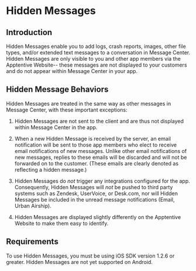 # Hidden Messages

## Introduction

Hidden Messages enable you to add logs, crash reports, images, other file types, and/or extended text messages to a conversation in Message Center.  Hidden Messages are only visible to you and other app members via the Apptentive Website-- these messages are not displayed to your customers and do not appear within Message Center in your app.

## Hidden Message Behaviors

Hidden Messages are treated in the same way as other messages in Message Center, with these important exceptions:

1. Hidden Messages are not sent to the client and are thus not displayed within Message Center in the app.

1. When a new Hidden Message is received by the server, an email notification will be sent to those app members who elect to receive email notifications of new messages.  Unlike other email notifications of new messages, replies to these emails will be discarded and will not be forwarded on to the customer.  (These emails are clearly denoted as reflecting a hidden message.)

1. Hidden Messages do _not_ trigger any integrations configured for the app.  Consequently, Hidden Messages will _not_ be pushed to third party systems such as Zendesk, UserVoice, or Desk.com, nor will Hidden Messages be included in the unread message notifications (Email, Urban  Airship).

1. Hidden Messages are displayed slightly differently on the Apptentive Website to make them easy to identify.


## Requirements

To use Hidden Messages, you must be using iOS SDK version 1.2.6 or greater.  Hidden Messages are not yet supported on Android.